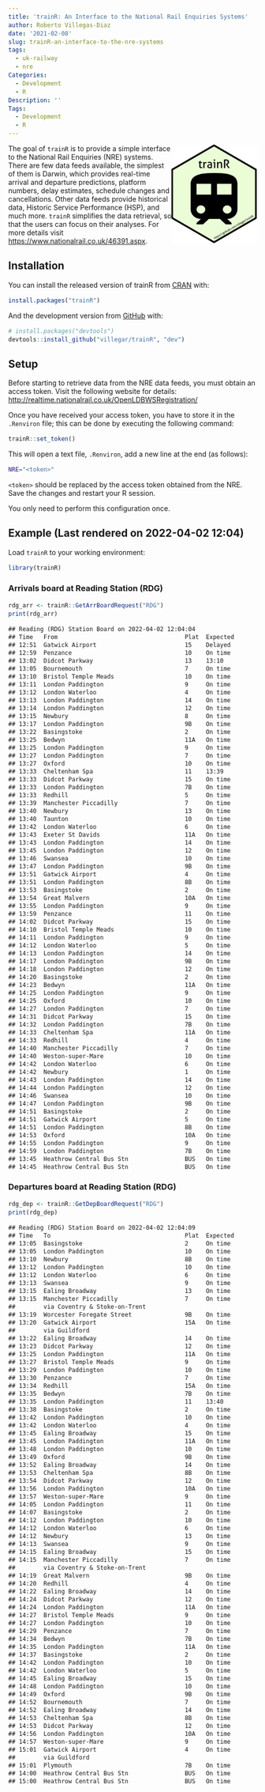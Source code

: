 ```yaml
---
title: 'trainR: An Interface to the National Rail Enquiries Systems'
author: Roberto Villegas-Diaz
date: '2021-02-08'
slug: trainR-an-interface-to-the-nre-systems
tags:
  - uk-railway
  - nre
Categories:
  - Development
  - R
Description: ''
Tags:
  - Development
  - R
---
```


<img src="https://raw.githubusercontent.com/villegar/trainR/main/inst/images/logo.png" alt="logo" align="right" height=200px/>

The goal of `trainR` is to provide a simple interface to the 
National Rail Enquiries (NRE) systems. There are few data feeds 
available, the simplest of them is Darwin, which provides real-time 
arrival and departure predictions, platform numbers, delay estimates, 
schedule changes and cancellations. Other data feeds provide historical 
data, Historic Service Performance (HSP), and much more. `trainR` 
simplifies the data retrieval, so that the users can focus on their 
analyses. For more details visit 
https://www.nationalrail.co.uk/46391.aspx.

## Installation

You can install the released version of trainR from [CRAN](https://CRAN.R-project.org) with:

``` r
install.packages("trainR")
```

And the development version from [GitHub](https://github.com/) with:

``` r
# install.packages("devtools")
devtools::install_github("villegar/trainR", "dev")
```

## Setup
Before starting to retrieve data from the NRE data feeds, you must obtain an access token. 
Visit the following website for details: http://realtime.nationalrail.co.uk/OpenLDBWSRegistration/

Once you have received your access token, you have to store it in the `.Renviron` file; this can be 
done by executing the following command:


```r
trainR::set_token()
```

This will open a text file, `.Renviron`, add a new line at the end (as follows):

```bash
NRE="<token>"
```

`<token>` should be replaced by the access token obtained from the NRE. Save the changes and restart 
your R session.

You only need to perform this configuration once.

## Example (Last rendered on 2022-04-02 12:04)

Load `trainR` to your working environment:

```r
library(trainR)
```

### Arrivals board at Reading Station (RDG)


```r
rdg_arr <- trainR::GetArrBoardRequest("RDG")
print(rdg_arr)
```

```
## Reading (RDG) Station Board on 2022-04-02 12:04:04
## Time   From                                    Plat  Expected
## 12:51  Gatwick Airport                         15    Delayed
## 12:59  Penzance                                10    On time
## 13:02  Didcot Parkway                          13    13:10
## 13:05  Bournemouth                             7     On time
## 13:10  Bristol Temple Meads                    10    On time
## 13:11  London Paddington                       9     On time
## 13:12  London Waterloo                         4     On time
## 13:13  London Paddington                       14    On time
## 13:14  London Paddington                       12    On time
## 13:15  Newbury                                 8     On time
## 13:17  London Paddington                       9B    On time
## 13:22  Basingstoke                             2     On time
## 13:25  Bedwyn                                  11A   On time
## 13:25  London Paddington                       9     On time
## 13:27  London Paddington                       7     On time
## 13:27  Oxford                                  10    On time
## 13:33  Cheltenham Spa                          11    13:39
## 13:33  Didcot Parkway                          15    On time
## 13:33  London Paddington                       7B    On time
## 13:33  Redhill                                 5     On time
## 13:39  Manchester Piccadilly                   7     On time
## 13:40  Newbury                                 13    On time
## 13:40  Taunton                                 10    On time
## 13:42  London Waterloo                         6     On time
## 13:43  Exeter St Davids                        11A   On time
## 13:43  London Paddington                       14    On time
## 13:45  London Paddington                       12    On time
## 13:46  Swansea                                 10    On time
## 13:47  London Paddington                       9B    On time
## 13:51  Gatwick Airport                         4     On time
## 13:51  London Paddington                       8B    On time
## 13:53  Basingstoke                             2     On time
## 13:54  Great Malvern                           10A   On time
## 13:55  London Paddington                       9     On time
## 13:59  Penzance                                11    On time
## 14:02  Didcot Parkway                          15    On time
## 14:10  Bristol Temple Meads                    10    On time
## 14:11  London Paddington                       9     On time
## 14:12  London Waterloo                         5     On time
## 14:13  London Paddington                       14    On time
## 14:17  London Paddington                       9B    On time
## 14:18  London Paddington                       12    On time
## 14:20  Basingstoke                             2     On time
## 14:23  Bedwyn                                  11A   On time
## 14:25  London Paddington                       9     On time
## 14:25  Oxford                                  10    On time
## 14:27  London Paddington                       7     On time
## 14:31  Didcot Parkway                          15    On time
## 14:32  London Paddington                       7B    On time
## 14:33  Cheltenham Spa                          11A   On time
## 14:33  Redhill                                 4     On time
## 14:40  Manchester Piccadilly                   7     On time
## 14:40  Weston-super-Mare                       10    On time
## 14:42  London Waterloo                         6     On time
## 14:42  Newbury                                 1     On time
## 14:43  London Paddington                       14    On time
## 14:44  London Paddington                       12    On time
## 14:46  Swansea                                 10    On time
## 14:47  London Paddington                       9B    On time
## 14:51  Basingstoke                             2     On time
## 14:51  Gatwick Airport                         5     On time
## 14:51  London Paddington                       8B    On time
## 14:53  Oxford                                  10A   On time
## 14:55  London Paddington                       9     On time
## 14:59  London Paddington                       7B    On time
## 13:45  Heathrow Central Bus Stn                BUS   On time
## 14:45  Heathrow Central Bus Stn                BUS   On time
```

### Departures board at Reading Station (RDG)


```r
rdg_dep <- trainR::GetDepBoardRequest("RDG")
print(rdg_dep)
```

```
## Reading (RDG) Station Board on 2022-04-02 12:04:09
## Time   To                                      Plat  Expected
## 13:05  Basingstoke                             2     On time
## 13:05  London Paddington                       10    On time
## 13:10  Newbury                                 8B    On time
## 13:12  London Paddington                       10    On time
## 13:12  London Waterloo                         6     On time
## 13:13  Swansea                                 9     On time
## 13:15  Ealing Broadway                         13    On time
## 13:15  Manchester Piccadilly                   7     On time
##        via Coventry & Stoke-on-Trent           
## 13:19  Worcester Foregate Street               9B    On time
## 13:20  Gatwick Airport                         15A   On time
##        via Guildford                           
## 13:22  Ealing Broadway                         14    On time
## 13:23  Didcot Parkway                          12    On time
## 13:25  London Paddington                       11A   On time
## 13:27  Bristol Temple Meads                    9     On time
## 13:29  London Paddington                       10    On time
## 13:30  Penzance                                7     On time
## 13:34  Redhill                                 15A   On time
## 13:35  Bedwyn                                  7B    On time
## 13:35  London Paddington                       11    13:40
## 13:38  Basingstoke                             2     On time
## 13:42  London Paddington                       10    On time
## 13:42  London Waterloo                         4     On time
## 13:45  Ealing Broadway                         15    On time
## 13:45  London Paddington                       11A   On time
## 13:48  London Paddington                       10    On time
## 13:49  Oxford                                  9B    On time
## 13:52  Ealing Broadway                         14    On time
## 13:53  Cheltenham Spa                          8B    On time
## 13:54  Didcot Parkway                          12    On time
## 13:56  London Paddington                       10A   On time
## 13:57  Weston-super-Mare                       9     On time
## 14:05  London Paddington                       11    On time
## 14:07  Basingstoke                             2     On time
## 14:12  London Paddington                       10    On time
## 14:12  London Waterloo                         6     On time
## 14:12  Newbury                                 13    On time
## 14:13  Swansea                                 9     On time
## 14:15  Ealing Broadway                         15    On time
## 14:15  Manchester Piccadilly                   7     On time
##        via Coventry & Stoke-on-Trent           
## 14:19  Great Malvern                           9B    On time
## 14:20  Redhill                                 4     On time
## 14:22  Ealing Broadway                         14    On time
## 14:24  Didcot Parkway                          12    On time
## 14:24  London Paddington                       11A   On time
## 14:27  Bristol Temple Meads                    9     On time
## 14:27  London Paddington                       10    On time
## 14:29  Penzance                                7     On time
## 14:34  Bedwyn                                  7B    On time
## 14:35  London Paddington                       11A   On time
## 14:37  Basingstoke                             2     On time
## 14:42  London Paddington                       10    On time
## 14:42  London Waterloo                         5     On time
## 14:45  Ealing Broadway                         15    On time
## 14:48  London Paddington                       10    On time
## 14:49  Oxford                                  9B    On time
## 14:52  Bournemouth                             7     On time
## 14:52  Ealing Broadway                         14    On time
## 14:53  Cheltenham Spa                          8B    On time
## 14:53  Didcot Parkway                          12    On time
## 14:56  London Paddington                       10A   On time
## 14:57  Weston-super-Mare                       9     On time
## 15:01  Gatwick Airport                         4     On time
##        via Guildford                           
## 15:01  Plymouth                                7B    On time
## 14:00  Heathrow Central Bus Stn                BUS   On time
## 15:00  Heathrow Central Bus Stn                BUS   On time
```
